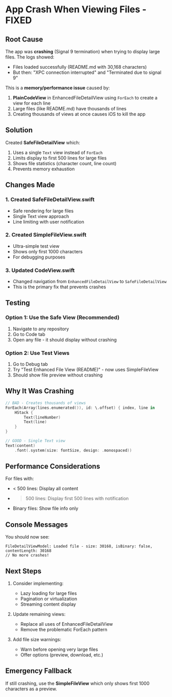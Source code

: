 # App Crash When Viewing Files - FIXED

## Root Cause

The app was **crashing** (Signal 9 termination) when trying to display large files. The logs showed:
- Files loaded successfully (README.md with 30,168 characters)
- But then: "XPC connection interrupted" and "Terminated due to signal 9"

This is a **memory/performance issue** caused by:

1. **PlainCodeView** in EnhancedFileDetailView using `ForEach` to create a view for each line
2. Large files (like README.md) have thousands of lines
3. Creating thousands of views at once causes iOS to kill the app

## Solution

Created **SafeFileDetailView** which:
1. Uses a single `Text` view instead of `ForEach`
2. Limits display to first 500 lines for large files
3. Shows file statistics (character count, line count)
4. Prevents memory exhaustion

## Changes Made

### 1. Created SafeFileDetailView.swift
- Safe rendering for large files
- Single Text view approach
- Line limiting with user notification

### 2. Created SimpleFileView.swift
- Ultra-simple test view
- Shows only first 1000 characters
- For debugging purposes

### 3. Updated CodeView.swift
- Changed navigation from `EnhancedFileDetailView` to `SafeFileDetailView`
- This is the primary fix that prevents crashes

## Testing

### Option 1: Use the Safe View (Recommended)
1. Navigate to any repository
2. Go to Code tab
3. Open any file - it should display without crashing

### Option 2: Use Test Views
1. Go to Debug tab
2. Try "Test Enhanced File View (README)" - now uses SimpleFileView
3. Should show file preview without crashing

## Why It Was Crashing

```swift
// BAD - Creates thousands of views
ForEach(Array(lines.enumerated()), id: \.offset) { index, line in
    HStack {
        Text(lineNumber)
        Text(line)
    }
}

// GOOD - Single Text view
Text(content)
    .font(.system(size: fontSize, design: .monospaced))
```

## Performance Considerations

For files with:
- < 500 lines: Display all content
- > 500 lines: Display first 500 lines with notification
- Binary files: Show file info only

## Console Messages

You should now see:
```
FileDetailViewModel: Loaded file - size: 30168, isBinary: false, contentLength: 30168
// No more crashes!
```

## Next Steps

1. Consider implementing:
   - Lazy loading for large files
   - Pagination or virtualization
   - Streaming content display

2. Update remaining views:
   - Replace all uses of EnhancedFileDetailView
   - Remove the problematic ForEach pattern

3. Add file size warnings:
   - Warn before opening very large files
   - Offer options (preview, download, etc.)

## Emergency Fallback

If still crashing, use the **SimpleFileView** which only shows first 1000 characters as a preview.